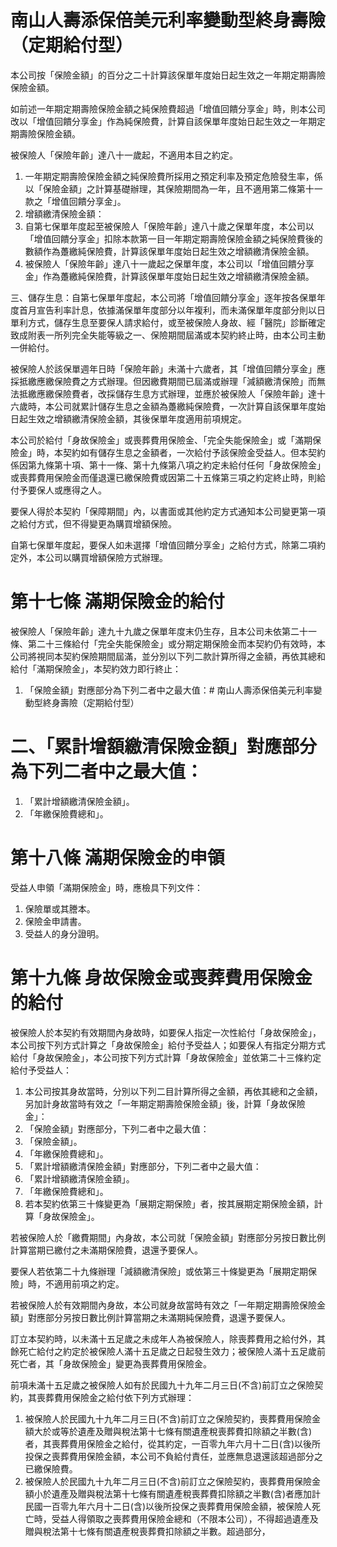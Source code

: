 # 南山人壽添保倍美元利率變動型終身壽險（定期給付型）

本公司按「保險金額」的百分之二十計算該保單年度始日起生效之一年期定期壽險保險金額。

如前述一年期定期壽險保險金額之純保險費超過「增值回饋分享金」時，則本公司改以「增值回饋分享金」作為純保險費，計算自該保單年度始日起生效之一年期定期壽險保險金額。

被保險人「保險年齡」達八十一歲起，不適用本目之約定。

1. 一年期定期壽險保險金額之純保險費所採用之預定利率及預定危險發生率，係以「保險金額」之計算基礎辦理，其保險期間為一年，且不適用第二條第十一款之「增值回饋分享金」。
2. 增額繳清保險金額：
1. 自第七保單年度起至被保險人「保險年齡」達八十歲之保單年度，本公司以「增值回饋分享金」扣除本款第一目一年期定期壽險保險金額之純保險費後的數額作為躉繳純保險費，計算該保單年度始日起生效之增額繳清保險金額。
2. 被保險人「保險年齡」達八十一歲起之保單年度，本公司以「增值回饋分享金」作為躉繳純保險費，計算該保單年度始日起生效之增額繳清保險金額。

三、儲存生息：自第七保單年度起，本公司將「增值回饋分享金」逐年按各保單年度首月宣告利率計息，依據滿保單年度部分以年複利，而未滿保單年度部分則以日單利方式，儲存生息至要保人請求給付，或至被保險人身故、經「醫院」診斷確定致成附表一所列完全失能等級之一、保險期間屆滿或本契約終止時，由本公司主動一併給付。

被保險人於該保單週年日時「保險年齡」未滿十六歲者，其「增值回饋分享金」應採抵繳應繳保險費之方式辦理。但因繳費期間已屆滿或辦理「減額繳清保險」而無法抵繳應繳保險費者，改採儲存生息方式辦理，並應於被保險人「保險年齡」達十六歲時，本公司就累計儲存生息之金額為躉繳純保險費，一次計算自該保單年度始日起生效之增額繳清保險金額，其後保單年度適用前項規定。

本公司於給付「身故保險金」或喪葬費用保險金、「完全失能保險金」或「滿期保險金」時，本契約如有儲存生息之金額者，一次給付予該保險金受益人。但本契約係因第九條第十項、第十一條、第十九條第八項之約定未給付任何「身故保險金」或喪葬費用保險金而僅退還已繳保險費或因第二十五條第三項之約定終止時，則給付予要保人或應得之人。

要保人得於本契約「保障期間」內，以書面或其他約定方式通知本公司變更第一項之給付方式，但不得變更為購買增額保險。

自第七保單年度起，要保人如未選擇「增值回饋分享金」之給付方式，除第二項約定外，本公司以購買增額保險方式辦理。

# 第十七條 滿期保險金的給付

被保險人「保險年齡」達九十九歲之保單年度末仍生存，且本公司未依第二十一條、第二十三條給付「完全失能保險金」或分期定期保險金而本契約仍有效時，本公司將視同本契約保險期間屆滿，並分別以下列二款計算所得之金額，再依其總和給付「滿期保險金」，本契約效力即行終止：

1. 「保險金額」對應部分為下列二者中之最大值：# 南山人壽添保倍美元利率變動型終身壽險（定期給付型）

# 二、「累計增額繳清保險金額」對應部分為下列二者中之最大值：

1. 「累計增額繳清保險金額」。
2. 「年繳保險費總和」。

# 第十八條   滿期保險金的申領

受益人申領「滿期保險金」時，應檢具下列文件：

1. 保險單或其謄本。
2. 保險金申請書。
3. 受益人的身分證明。

# 第十九條   身故保險金或喪葬費用保險金的給付

被保險人於本契約有效期間內身故時，如要保人指定一次性給付「身故保險金」，本公司按下列方式計算之「身故保險金」給付予受益人；如要保人有指定分期方式給付「身故保險金」，本公司按下列方式計算「身故保險金」並依第二十三條約定給付予受益人：

1. 本公司按其身故當時，分別以下列二目計算所得之金額，再依其總和之金額，另加計身故當時有效之「一年期定期壽險保險金額」後，計算「身故保險金」：
1. 「保險金額」對應部分，下列二者中之最大值：
1. 「保險金額」。
2. 「年繳保險費總和」。
2. 「累計增額繳清保險金額」對應部分，下列二者中之最大值：
1. 「累計增額繳清保險金額」。
2. 「年繳保險費總和」。
2. 若本契約依第三十條變更為「展期定期保險」者，按其展期定期保險金額，計算「身故保險金」。

若被保險人於「繳費期間」內身故，本公司就「保險金額」對應部分另按日數比例計算當期已繳付之未滿期保險費，退還予要保人。

要保人若依第二十九條辦理「減額繳清保險」或依第三十條變更為「展期定期保險」時，不適用前項之約定。

若被保險人於有效期間內身故，本公司就身故當時有效之「一年期定期壽險保險金額」對應部分另按日數比例計算當期之未滿期純保險費，退還予要保人。

訂立本契約時，以未滿十五足歲之未成年人為被保險人，除喪葬費用之給付外，其餘死亡給付之約定於被保險人滿十五足歲之日起發生效力；被保險人滿十五足歲前死亡者，其「身故保險金」變更為喪葬費用保險金。

前項未滿十五足歲之被保險人如有於民國九十九年二月三日(不含)前訂立之保險契約，其喪葬費用保險金之給付依下列方式辦理：

1. 被保險人於民國九十九年二月三日(不含)前訂立之保險契約，喪葬費用保險金額大於或等於遺產及贈與稅法第十七條有關遺產稅喪葬費扣除額之半數(含)者，其喪葬費用保險金之給付，從其約定，一百零九年六月十二日(含)以後所投保之喪葬費用保險金額，本公司不負給付責任，並應無息退還該超過部分之已繳保險費。
2. 被保險人於民國九十九年二月三日(不含)前訂立之保險契約，喪葬費用保險金額小於遺產及贈與稅法第十七條有關遺產稅喪葬費扣除額之半數(含)者應加計民國一百零九年六月十二日(含)以後所投保之喪葬費用保險金額，被保險人死亡時，受益人得領取之喪葬費用保險金總和（不限本公司），不得超過遺產及贈與稅法第十七條有關遺產稅喪葬費扣除額之半數。超過部分，